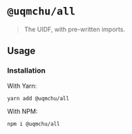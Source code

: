 # `@uqmchu/all`

> The UIDF, with pre-written imports. 

## Usage

### Installation

With Yarn:
```shell
yarn add @uqmchu/all
```

With NPM:
```shell
npm i @uqmchu/all
```
